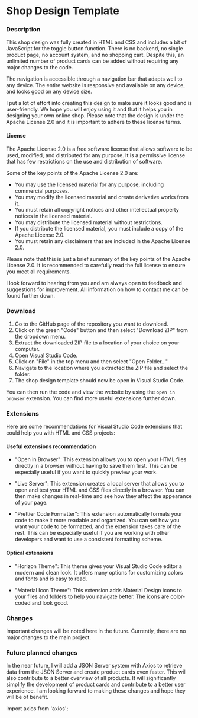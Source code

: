 # Shop Design Template


### Description 

This shop design was fully created in HTML and CSS and includes a bit of JavaScript for the toggle button function. There is no backend, no single product page, no account system, and no shopping cart. Despite this, an unlimited number of product cards can be added without requiring any major changes to the code.

The navigation is accessible through a navigation bar that adapts well to any device. The entire website is responsive and available on any device, and looks good on any device size.

I put a lot of effort into creating this design to make sure it looks good and is user-friendly. We hope you will enjoy using it and that it helps you in designing your own online shop. Please note that the design is under the Apache License 2.0 and it is important to adhere to these license terms.

#### License 

The Apache License 2.0 is a free software license that allows software to be used, modified, and distributed for any purpose. It is a permissive license that has few restrictions on the use and distribution of software.

Some of the key points of the Apache License 2.0 are:

* You may use the licensed material for any purpose, including commercial purposes.
* You may modify the licensed material and create derivative works from it.
* You must retain all copyright notices and other intellectual property notices in the licensed material.
* You may distribute the licensed material without restrictions.
* If you distribute the licensed material, you must include a copy of the Apache License 2.0.
* You must retain any disclaimers that are included in the Apache License 2.0.

Please note that this is just a brief summary of the key points of the Apache License 2.0. It is recommended to carefully read the full license to ensure you meet all requirements.

I look forward to hearing from you and am always open to feedback and suggestions for improvement. All information on how to contact me can be found further down.


### Download

1. Go to the GitHub page of the repository you want to download.
2. Click on the green "Code" button and then select "Download ZIP" from the dropdown menu.
3. Extract the downloaded ZIP file to a location of your choice on your computer.
4. Open Visual Studio Code.
5. Click on "File" in the top menu and then select "Open Folder..."
6. Navigate to the location where you extracted the ZIP file and select the folder.
7. The shop design template should now be open in Visual Studio Code.

You can then run the code and view the website by using the `open in browser` extension. You can find more useful extensions further down.


### Extensions 

Here are some recommendations for Visual Studio Code extensions that could help you with HTML and CSS projects:

#### Useful extensions recommendation

* "Open in Browser": This extension allows you to open your HTML files directly in a browser without having to save them first. This can be especially useful if you want to quickly preview your work.

* "Live Server": This extension creates a local server that allows you to open and test your HTML and CSS files directly in a browser. You can then make changes in real-time and see how they affect the appearance of your page.

* "Prettier Code Formatter": This extension automatically formats your code to make it more readable and organized. You can set how you want your code to be formatted, and the extension takes care of the rest. This can be especially useful if you are working with other developers and want to use a consistent formatting scheme.

#### Optical extensions

* "Horizon Theme": This theme gives your Visual Studio Code editor a modern and clean look. It offers many options for customizing colors and fonts and is easy to read.

* "Material Icon Theme": This extension adds Material Design icons to your files and folders to help you navigate better. The icons are color-coded and look good.


### Changes

Important changes will be noted here in the future. Currently, there are no major changes to the main project.


### Future planned changes

In the near future, I will add a JSON Server system with Axios to retrieve data from the JSON Server and create product cards even faster. This will also contribute to a better overview of all products. It will significantly simplify the development of product cards and contribute to a better user experience. I am looking forward to making these changes and hope they will be of benefit.


import axios from 'axios';


